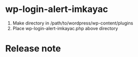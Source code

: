 wp-login-alert-imkayac
======================
1. Make directory in /path/to/wordpress/wp-content/plugins
2. Place wp-login-alert-imkayac.php above directory


Release note
============
